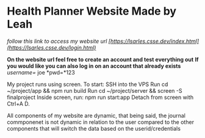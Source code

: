 # Health Planner Website Made by Leah

*follow this link to access my website url [https://lsarles.csse.dev/index.html](https://lsarles.csse.dev/login.html)*

**On the website url feel free to create an account and test everything out**
**If you would like you can also log in on an account that already exists**
*username=* joe
*pwd=*123

My project runs using screen. To start:
SSH into the VPS
Run cd ~/project/app && npm run build
Run cd ~/project/server && screen -S finalproject
Inside screen, run: npm run start:app
Detach from screen with Ctrl+A D.


All components of my website are dynamic, that being said, the journal commponenet is not dynamic in relation to the user compared to the other components that will switch the data based on the userid/credentials

